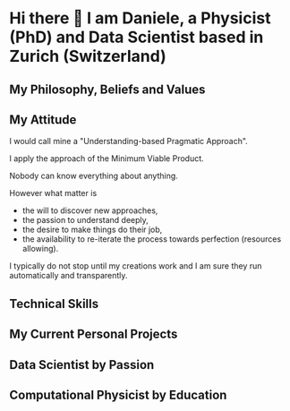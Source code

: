 # Hi there 👋 I am Daniele, a Physicist (PhD) and Data Scientist based in Zurich (Switzerland)

<!--
This is a comment
**scod84/scod84** is a ✨ _special_ ✨ repository because its `README.md` (this file) appears on your GitHub profile.

DS: check out https://www.youtube.com/watch?v=KhGWbt1dAKQ

Here are some ideas to get you started:

- 🔭 I’m currently working on ...
- 🌱 I’m currently learning ...
- 👯 I’m looking to collaborate on ...
- 🤔 I’m looking for help with ...
- 💬 Ask me about ...
- 📫 How to reach me: ...
- 😄 Pronouns: ...
- ⚡ Fun fact: ...
-->

## My Philosophy, Beliefs and Values

## My Attitude
I would call mine a "Understanding-based Pragmatic Approach".

I apply the approach of the Minimum Viable Product.

Nobody can know everything about anything.

However what matter is 
- the will to discover new approaches, 
- the passion to understand deeply, 
- the desire to make things do their job, 
- the availability to re-iterate the process towards perfection (resources allowing).

I typically do not stop until my creations work and I am sure they run automatically and transparently.



## Technical Skills


## My Current Personal Projects


## Data Scientist by Passion


## Computational Physicist by Education


